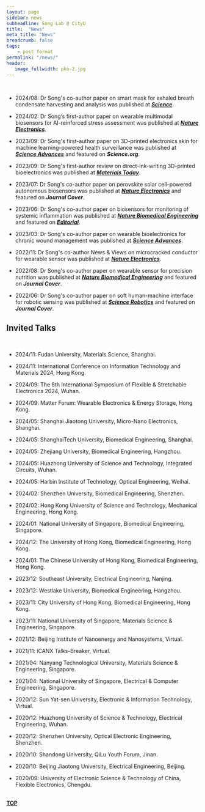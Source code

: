 ```yaml
---
layout: page
sidebar: news
subheadline: Song Lab @ CityU
title:  "News"
meta_title: "News"
breadcrumb: false
tags:
    - post format
permalink: "/news/"
header:
   image_fullwidth: pku-2.jpg
---
```

<br>


- 2024/08: Dr Song's co-author paper on smart mask for exhaled breath condensate harvesting and analysis was published at ***[Science](https://www.science.org/doi/10.1126/science.adn6471)***.


- 2024/02: Dr Song‘s first-author paper on wearable multimodal biosensors for AI-reinforced stress assessment was published at ***[Nature Electronics](https://www.nature.com/articles/s41928-023-01116-6)***.


- 2023/09: Dr Song's first-author paper on 3D-printed electronics skin for machine learning-powered health surveillance was published at ***[Science Advances](https://www.science.org/doi/full/10.1126/sciadv.adi6492)*** and featured on ***Science.org***.

- 2023/09: Dr Song's first-author review on direct-ink-writing 3D-printed bioelectronics was published at ***[Materials Today](https://www.sciencedirect.com/science/article/abs/pii/S1369702123003000)***.


- 2023/07: Dr Song's co-author paper on perovskite solar cell-powered autonomous biosensors was published at ***[Nature Electronics](https://www.nature.com/articles/s41928-023-00996-y)*** and featured on ***Journal Cover***.


- 2023/06: Dr Song's co-author paper on biosensors for monitoring of systemic inflammation was published at ***[Nature Biomedical Engineering](https://www.nature.com/articles/s41551-023-01059-5)*** and featured on [***Editorial***](https://www.nature.com/articles/s41551-023-01126-x).

- 2023/03: Dr Song's co-author paper on wearable bioelectronics for chronic wound management was published at ***[Science Advances](https://www.science.org/doi/10.1126/sciadv.adf7388)***.

- 2022/11: Dr Song's co-author News & Views on microcracked conductor for wearable sensor was published at ***[Nature Electronics](https://www.nature.com/articles/s41928-022-00873-0)***.


- 2022/08: Dr Song's co-author paper on wearable sensor for precision nutrition was published at ***[Nature Biomedical Engineering](https://www.nature.com/articles/s41551-022-00916-z)*** and featured on ***Journal Cover***.


- 2022/06: Dr Song's co-author paper on soft human-machine interface for robotic sensing was published at ***[Science Robotics](https://www.science.org/doi/full/10.1126/scirobotics.abn0495)*** and featured on ***Journal Cover***.

## Invited Talks

<br>


* 2024/11: Fudan University, Materials Science, Shanghai.


* 2024/11: International Conference on Information Technology and Materials 2024, Hong Kong.


* 2024/09: The 8th International Symposium of Flexible & Stretchable Electronics 2024, Wuhan.


* 2024/09: Matter Forum: Wearable Electronics & Energy Storage, Hong Kong.


* 2024/05: Shanghai Jiaotong University, Micro-Nano Electronics, Shanghai.


* 2024/05: ShanghaiTech University, Biomedical Engineering, Shanghai.


* 2024/05: Zhejiang University, Biomedical Engineering, Hangzhou.

* 2024/05: Huazhong University of Science and Technology, Integrated Circuits, Wuhan.


* 2024/05: Harbin Institute of Technology, Optical Engineering, Weihai.


* 2024/02: Shenzhen University, Biomedical Engineering, Shenzhen.


* 2024/02: Hong Kong University of Science and Technology, Mechanical Engineering, Hong Kong.


* 2024/01: National University of Singapore, Biomedical Engineering, Singapore.


* 2024/12: The University of Hong Kong, Biomedical Engineering, Hong Kong.


* 2024/01: The Chinese University of Hong Kong, Biomedical Engineering, Hong Kong.


* 2023/12: Southeast University, Electrical Engineering, Nanjing.


* 2023/12: Westlake University, Biomedical Engineering, Hangzhou.


* 2023/11: City University of Hong Kong, Biomedical Engineering, Hong Kong.

* 2023/11: National University of Singapore, Materials Science & Engineering, Singapore.


* 2021/12: Beijing Institute of Nanoenergy and Nanosystems, Virtual.


* 2021/11: iCANX Talks-Breaker, Virtual.


* 2021/04: Nanyang Technological University, Materials Science & Engineering, Singapore.


* 2021/04: National University of Singapore, Electrical & Computer Engineering, Singapore.


* 2020/12: Sun Yat-sen University, Electronic & Information Technology, Virtual.


* 2020/12: Huazhong University of Science & Technology, Electrical Engineering, Wuhan.


* 2020/12: Shenzhen University, Optical Electronic Engineering, Shenzhen.


* 2020/10: Shandong University, QiLu Youth Forum, Jinan.


* 2020/10: Beijing Jiaotong University, Electrical Engineering, Beijing.


* 2020/09: University of Electronic Science & Technology of China, Flexible Electronics, Chengdu.

<br>

<div id="backtop">
  <b> <a href="#">TOP</a> </b>
</div>
